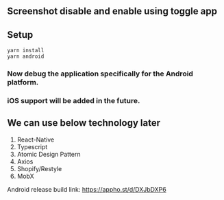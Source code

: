 ## Screenshot disable and enable using toggle app

## Setup

```
yarn install
yarn android
```

### Now debug the application specifically for the Android platform.

### iOS support will be added in the future.

## We can use below technology later

1.  React-Native
2.  Typescript
3.  Atomic Design Pattern
4.  Axios
5.  Shopify/Restyle
6.  MobX

Android release build link: https://appho.st/d/DXJbDXP6
